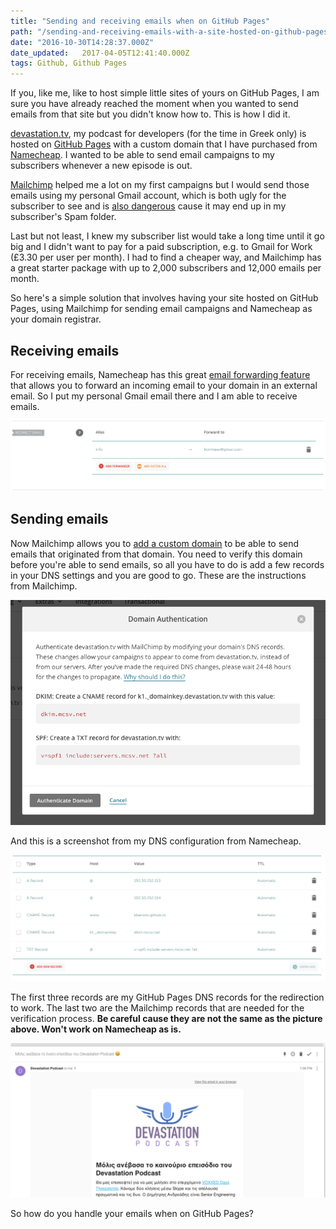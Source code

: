 ```yaml
---
title: "Sending and receiving emails when on GitHub Pages"
path: "/sending-and-receiving-emails-with-a-site-hosted-on-github-pages"
date: "2016-10-30T14:28:37.000Z"
date_updated:   2017-04-05T12:41:40.000Z
tags: Github, Github Pages
---
```


If you, like me, like to host simple little sites of yours on GitHub Pages, I am sure you have already reached the moment when you wanted to send emails from that site but you didn't know how to. This is how I did it.

[devastation.tv](http://devastation.tv), my podcast for developers (for the time in Greek only) is hosted on [GitHub Pages](https://github.com/kbariotis/devastation-podcast) with a custom domain that I have purchased from [Namecheap](https://namecheap.com). I wanted to be able to send email campaigns to my subscribers whenever a new episode is out.

[Mailchimp](https://mailchimp.com) helped me a lot on my first campaigns but I would send those emails using my personal Gmail account, which is both ugly for the subscriber to see and is [also dangerous](http://kb.mailchimp.com/accounts/email-authentication/about-dmarc?_ga=1.191860521.246269979.1477844435) cause it may end up in my subscriber's Spam folder.

Last but not least, I knew my subscriber list would take a long time until it go big and I didn't want to pay for a paid subscription, e.g. to Gmail for Work (£3.30 per user per month). I had to find a cheaper way, and Mailchimp has a great starter package with up to 2,000 subscribers and 12,000 emails per month.

So here's a simple solution that involves having your site hosted on GitHub Pages, using Mailchimp for sending email campaigns and Namecheap as your domain registrar.

## Receiving emails
For receiving emails, Namecheap has this great [email forwarding feature](https://www.namecheap.com/support/knowledgebase/article.aspx/308/76/how-can-i-set-up-free-email-forwarding-for-my-domain) that allows you to forward an incoming email to your domain in an external email. So I put my personal Gmail email there and I am able to receive emails.

![Hello](./images/Screen-Shot-2016-10-30-at-18-09-54.png)

## Sending emails
Now Mailchimp allows you to [add a custom domain](http://kb.mailchimp.com/accounts/email-authentication/set-up-custom-domain-authentication-dkim-and-spf) to be able to send emails that originated from that domain. You need to verify this domain before you're able to send emails, so all you have to do is add a few records in your DNS settings and you are good to go. These are the instructions from Mailchimp.

![](./images/Screen-Shot-2016-10-30-at-18-01-50.png)

And this is a screenshot from my DNS configuration from Namecheap.

![](./images/Screen-Shot-2016-10-30-at-18-06-05.png)

The first three records are my GitHub Pages DNS records for the redirection to work. The last two are the Mailchimp records that are needed for the verification process. **Be careful cause they are not the same as the picture above. Won't work on Namecheap as is.**

![](./images/Screen-Shot-2016-10-30-at-19-06-36.png)

So how do you handle your emails when on GitHub Pages?

